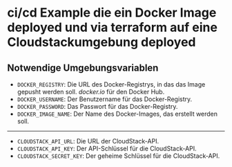 # ci/cd Example die ein Docker Image deployed und via terraform auf eine Cloudstackumgebung deployed

## Notwendige Umgebungsvariablen

- `DOCKER_REGISTRY`: Die URL des Docker-Registrys, in das das Image gepusht werden soll. *docker.io* für den Docker Hub.
- `DOCKER_USERNAME`: Der Benutzername für das Docker-Registry.
- `DOCKER_PASSWORD`: Das Passwort für das Docker-Registry.
- `DOCKER_IMAGE_NAME`: Der Name des Docker-Images, das erstellt werden soll.

---

- `CLOUDSTACK_API_URL`: Die URL der CloudStack-API.
- `CLOUDSTACK_API_KEY`: Der API-Schlüssel für die CloudStack-API.
- `CLOUDSTACK_SECRET_KEY`: Der geheime Schlüssel für die CloudStack-API.    
